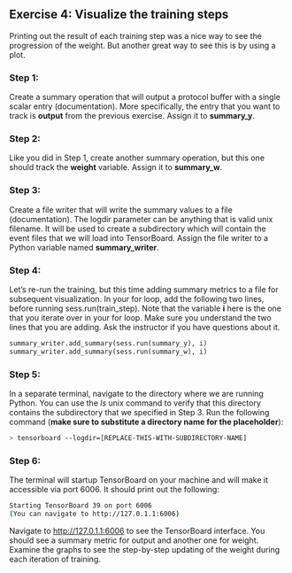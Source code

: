 ## Exercise 4: Visualize the training steps

Printing out the result of each training step was a nice way to see the progression of the weight. But another great way to see this is by using a plot.

### Step 1:
Create a summary operation that will output a protocol buffer with a single scalar entry (documentation). More specifically, the entry that you want to track is **output** from the previous exercise. Assign it to **summary_y**.

### Step 2:
Like you did in Step 1, create another summary operation, but this one should track the **weight** variable. Assign it to **summary_w**.

### Step 3:
Create a file writer that will write the summary values to a file (documentation). The logdir parameter can be anything that is valid unix filename. It will be used to create a subdirectory which will contain the event files that we will load into TensorBoard. Assign the file writer to a Python variable named **summary_writer**.

### Step 4:
Let’s re-run the training, but this time adding summary metrics to a file for subsequent visualization. In your for loop, add the following two lines, before running sess.run(train_step). Note that the variable **i** here is the one that you iterate over in your for loop. Make sure you understand the two lines that you are adding. Ask the instructor if you have questions about it.

```python
summary_writer.add_summary(sess.run(summary_y), i)
summary_writer.add_summary(sess.run(summary_w), i)
```

### Step 5:
In a separate terminal, navigate to the directory where we are running Python. You can use the *ls* unix command to verify that this directory contains the subdirectory that we specified in Step 3. Run the following command (**make sure to substitute a directory name for the placeholder**):

```bash
> tensorboard --logdir=[REPLACE-THIS-WITH-SUBDIRECTORY-NAME]
```

### Step 6:
The terminal will startup TensorBoard on your machine and will make it accessible via port 6006. It should print out the following:

```bash
Starting TensorBoard 39 on port 6006
(You can navigate to http://127.0.1.1:6006)
```

Navigate to http://127.0.1.1:6006 to see the TensorBoard interface. You should see a summary metric for output and another one for weight. Examine the graphs to see the step-by-step updating of the weight during each iteration of training.
